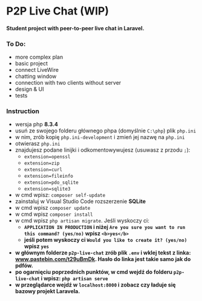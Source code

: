 # P2P Live Chat (WIP)
#### Student project with peer-to-peer live chat in Laravel.

### To Do:
* more complex plan
* basic project
* connect LiveWire
* chatting window
* connection with two clients without server
* design & UI
* tests

### Instruction
* wersja php <b>8.3.4</b>
* usuń ze swojego folderu głównego phpa (domyślnie `C:\php`) plik `php.ini`
* w nim, zrób kopię `php.ini-development` i zmień jej nazwę na `php.ini`
* otwierasz `php.ini`
* znajdujesz podane linijki i odkomentowywujesz (usuwasz z przodu `;`):
    - `extension=openssl`
    - `extension=zip`
    - `extension=curl`
    - `extension=fileinfo`
    - `extension=pdo_sqlite`
    - `extension=sqlite3`
* w cmd wpisz: `composer self-update`
* zainstaluj w Visual Studio Code rozszerzenie <b>SQLite</b> 
* w cmd wpisz `composer update`
* w cmd wpisz `composer install`
* w cmd wpisz `php artisan migrate`. Jeśli wyskoczy ci:
    - <b>`APPLICATION IN PRODUCTION`<b> i niżej `Are you sure you want to run this command? (yes/no)` wpisz `<b>yes</b>`
    - jeśli potem wyskoczy ci `Would you like to create it? (yes/no)` wpisz <b>`yes`</b>
* w głównym folderze `p2p-live-chat` zrób plik <b>`.env`</b> i wklej tekst z linka: <a href="www.pastebin.com/t29uBmDk">www.pastebin.com/t29uBmDk</a>. Hasło do linka jest takie samo jak do pdfów.
* po ogarnięciu poprzednich punktów, w cmd wejdź do folderu `p2p-live-chat` i wpisz: `php artisan serve`
* w przeglądarce wejdź w `localhost:8000` i zobacz czy ładuje się bazowy projekt Laravela.

